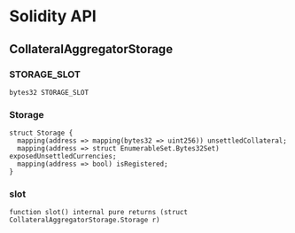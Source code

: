 # Solidity API

## CollateralAggregatorStorage

### STORAGE_SLOT

```solidity
bytes32 STORAGE_SLOT
```

### Storage

```solidity
struct Storage {
  mapping(address => mapping(bytes32 => uint256)) unsettledCollateral;
  mapping(address => struct EnumerableSet.Bytes32Set) exposedUnsettledCurrencies;
  mapping(address => bool) isRegistered;
}
```

### slot

```solidity
function slot() internal pure returns (struct CollateralAggregatorStorage.Storage r)
```

